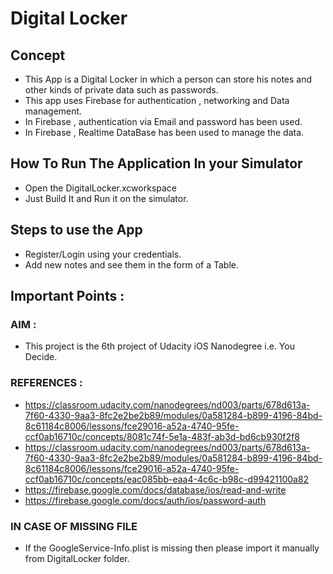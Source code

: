 # Digital Locker

## Concept
- This App is a Digital Locker  in which a person can store his notes and other kinds of private data such as passwords.
- This app uses Firebase for authentication , networking and Data management.
- In Firebase , authentication via Email and password has been used.
- In Firebase , Realtime DataBase has been used to manage the data.

## How To Run The Application In your Simulator
- Open the DigitalLocker.xcworkspace
- Just Build It and Run it on the simulator.

## Steps to use the App
- Register/Login using your credentials.
- Add new notes and see them in the form of a Table.

## Important Points :
### AIM :
- This project is the 6th project of Udacity iOS Nanodegree i.e. You Decide.
### REFERENCES :
- https://classroom.udacity.com/nanodegrees/nd003/parts/678d613a-7f60-4330-9aa3-8fc2e2be2b89/modules/0a581284-b899-4196-84bd-8c61184c8006/lessons/fce29016-a52a-4740-95fe-ccf0ab16710c/concepts/8081c74f-5e1a-483f-ab3d-bd6cb930f2f8
- https://classroom.udacity.com/nanodegrees/nd003/parts/678d613a-7f60-4330-9aa3-8fc2e2be2b89/modules/0a581284-b899-4196-84bd-8c61184c8006/lessons/fce29016-a52a-4740-95fe-ccf0ab16710c/concepts/eac085bb-eaa4-4c6c-b98c-d99421100a82
- https://firebase.google.com/docs/database/ios/read-and-write
- https://firebase.google.com/docs/auth/ios/password-auth
### IN CASE OF MISSING FILE
- If the GoogleService-Info.plist is missing then please import it manually from DigitalLocker folder. 

